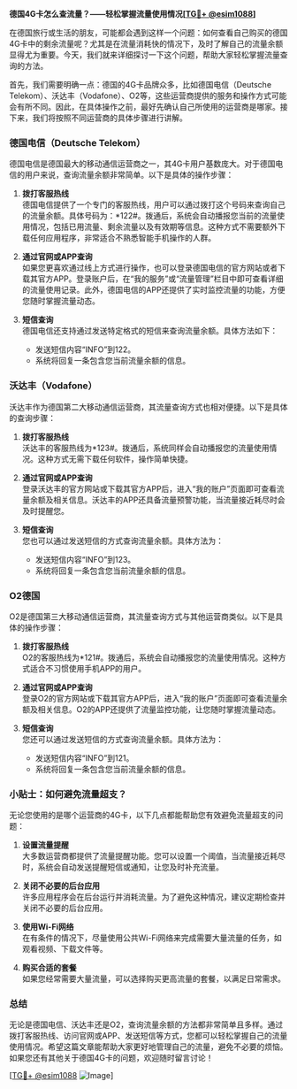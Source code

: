**德国4G卡怎么查流量？——轻松掌握流量使用情况[[TG💪+ @esim1088](https://t.me/s/esim1088)]**

在德国旅行或生活的朋友，可能都会遇到这样一个问题：如何查看自己购买的德国4G卡中的剩余流量呢？尤其是在流量消耗快的情况下，及时了解自己的流量余额显得尤为重要。今天，我们就来详细探讨一下这个问题，帮助大家轻松掌握流量查询的方法。

首先，我们需要明确一点：德国的4G卡品牌众多，比如德国电信（Deutsche Telekom）、沃达丰（Vodafone）、O2等，这些运营商提供的服务和操作方式可能会有所不同。因此，在具体操作之前，最好先确认自己所使用的运营商是哪家。接下来，我们将按照不同运营商的具体步骤进行讲解。

### 德国电信（Deutsche Telekom）

德国电信是德国最大的移动通信运营商之一，其4G卡用户基数庞大。对于德国电信的用户来说，查询流量余额非常简单。以下是具体的操作步骤：

1. **拨打客服热线**  
   德国电信提供了一个专门的客服热线，用户可以通过拨打这个号码来查询自己的流量余额。具体号码为：*122#。拨通后，系统会自动播报您当前的流量使用情况，包括已用流量、剩余流量以及有效期等信息。这种方式不需要额外下载任何应用程序，非常适合不熟悉智能手机操作的人群。

2. **通过官网或APP查询**  
   如果您更喜欢通过线上方式进行操作，也可以登录德国电信的官方网站或者下载其官方APP。登录账户后，在“我的服务”或“流量管理”栏目中即可查看详细的流量使用记录。此外，德国电信的APP还提供了实时监控流量的功能，方便您随时掌握流量动态。

3. **短信查询**  
   德国电信还支持通过发送特定格式的短信来查询流量余额。具体方法如下：
   - 发送短信内容“INFO”到122。
   - 系统将回复一条包含您当前流量余额的信息。

### 沃达丰（Vodafone）

沃达丰作为德国第二大移动通信运营商，其流量查询方式也相对便捷。以下是具体的查询步骤：

1. **拨打客服热线**  
   沃达丰的客服热线为*123#。拨通后，系统同样会自动播报您的流量使用情况。这种方式无需下载任何软件，操作简单快捷。

2. **通过官网或APP查询**  
   登录沃达丰的官方网站或下载其官方APP后，进入“我的账户”页面即可查看流量余额及相关信息。沃达丰的APP还具备流量预警功能，当流量接近耗尽时会及时提醒您。

3. **短信查询**  
   您也可以通过发送短信的方式查询流量余额。具体方法为：
   - 发送短信内容“INFO”到123。
   - 系统将回复一条包含您当前流量余额的信息。

### O2德国

O2是德国第三大移动通信运营商，其流量查询方式与其他运营商类似。以下是具体的操作步骤：

1. **拨打客服热线**  
   O2的客服热线为*121#。拨通后，系统会自动播报您的流量使用情况。这种方式适合不习惯使用手机APP的用户。

2. **通过官网或APP查询**  
   登录O2的官方网站或下载其官方APP后，进入“我的账户”页面即可查看流量余额及相关信息。O2的APP还提供了流量监控功能，让您随时掌握流量动态。

3. **短信查询**  
   您还可以通过发送短信的方式查询流量余额。具体方法为：
   - 发送短信内容“INFO”到121。
   - 系统将回复一条包含您当前流量余额的信息。

### 小贴士：如何避免流量超支？

无论您使用的是哪个运营商的4G卡，以下几点都能帮助您有效避免流量超支的问题：

1. **设置流量提醒**  
   大多数运营商都提供了流量提醒功能。您可以设置一个阈值，当流量接近耗尽时，系统会自动发送提醒短信或通知，让您及时补充流量。

2. **关闭不必要的后台应用**  
   许多应用程序会在后台运行并消耗流量。为了避免这种情况，建议定期检查并关闭不必要的后台应用。

3. **使用Wi-Fi网络**  
   在有条件的情况下，尽量使用公共Wi-Fi网络来完成需要大量流量的任务，如观看视频、下载文件等。

4. **购买合适的套餐**  
   如果您经常需要大量流量，可以选择购买更高流量的套餐，以满足日常需求。

### 总结

无论是德国电信、沃达丰还是O2，查询流量余额的方法都非常简单且多样。通过拨打客服热线、访问官网或APP、发送短信等方式，您都可以轻松掌握自己的流量使用情况。希望这篇文章能帮助大家更好地管理自己的流量，避免不必要的烦恼。如果您还有其他关于德国4G卡的问题，欢迎随时留言讨论！

[[TG💪+ @esim1088](https://t.me/s/esim1088) ![Image](https://i.postimg.cc/4NQfJmqS/Snipaste-2025-05-13-00-14-12.png)]